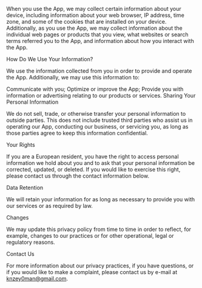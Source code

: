 When you use the App, we may collect certain information about your device, including information about your web browser, IP address, time zone, and some of the cookies that are installed on your device. Additionally, as you use the App, we may collect information about the individual web pages or products that you view, what websites or search terms referred you to the App, and information about how you interact with the App.

How Do We Use Your Information?

We use the information collected from you in order to provide and operate the App. Additionally, we may use this information to:

Communicate with you;
Optimize or improve the App;
Provide you with information or advertising relating to our products or services.
Sharing Your Personal Information

We do not sell, trade, or otherwise transfer your personal information to outside parties. This does not include trusted third parties who assist us in operating our App, conducting our business, or servicing you, as long as those parties agree to keep this information confidential.

Your Rights

If you are a European resident, you have the right to access personal information we hold about you and to ask that your personal information be corrected, updated, or deleted. If you would like to exercise this right, please contact us through the contact information below.

Data Retention

We will retain your information for as long as necessary to provide you with our services or as required by law.

Changes

We may update this privacy policy from time to time in order to reflect, for example, changes to our practices or for other operational, legal or regulatory reasons.

Contact Us

For more information about our privacy practices, if you have questions, or if you would like to make a complaint, please contact us by e-mail at knzey0man@gmail.com.